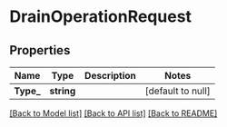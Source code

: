 # DrainOperationRequest

## Properties
Name | Type | Description | Notes
------------ | ------------- | ------------- | -------------
**Type_** | **string** |  | [default to null]

[[Back to Model list]](../README.md#documentation-for-models) [[Back to API list]](../README.md#documentation-for-api-endpoints) [[Back to README]](../README.md)

